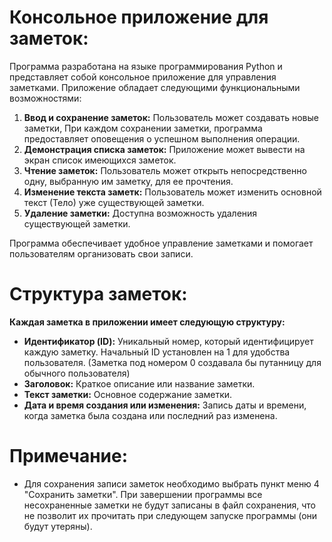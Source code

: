 # Консольное приложение для заметок:

Программа разработана на языке программирования Python и представляет собой консольное приложение для управления заметками. Приложение обладает следующими функциональными возможностями:

1. **Ввод и сохранение заметок:** Пользователь может создавать новые заметки, При каждом сохранении заметки, программа предоставляет оповещения о успешном выполнения операции.
2. **Демонстрация списка заметок:** Приложение может вывести на экран список имеющихся заметок.
3. **Чтение заметок:** Пользователь может открыть непосредственно одну, выбранную им заметку, для ее прочтения.
4. **Изменение текста заметк:** Пользователь может изменить основной текст (Тело) уже существующей заметки.
5. **Удаление заметки:** Доступна возможность удаления существующей заметки.

Программа обеспечивает удобное управление заметками и помогает пользователям организовать свои записи.


# Структура заметок: 
**Каждая заметка в приложении имеет следующую структуру:** 
- **Идентификатор (ID):** Уникальный номер, который идентифицирует каждую заметку. Начальный ID установлен на 1 для удобства пользователя. (Заметка под номером 0 создавала бы путанницу для обычного пользователя)
- **Заголовок:** Краткое описание или название заметки.
- **Текст заметки:** Основное содержание заметки.
- **Дата и время создания или изменения:** Запись даты и времени, когда заметка была создана или последний раз изменена.


# Примечание:

* Для сохранения записи заметок необходимо выбрать пункт меню 4 "Сохранить заметки". При завершении программы все несохраненные заметки не будут записаны в файл сохранения, что не позволит их прочитать при следующем запуске программы (они будут утеряны).
